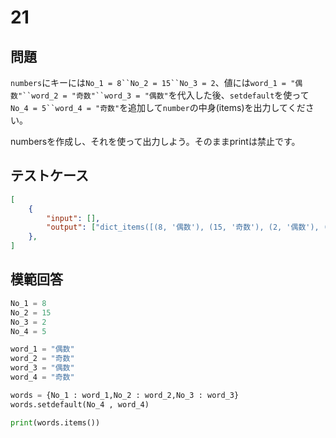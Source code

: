 # 21
## 問題

`numbers`にキーには`No_1 = 8``No_2 = 15``No_3 = 2`、値には`word_1 = "偶数"``word_2 = "奇数"``word_3 = "偶数"`を代入した後、`setdefault`を使って`No_4 = 5``word_4 = "奇数"`を追加して`number`の中身(items)を出力してください。

numbersを作成し、それを使って出力しよう。そのままprintは禁止です。
## テストケース

```json
[
	{
		"input": [],
		"output": ["dict_items([(8, '偶数'), (15, '奇数'), (2, '偶数'), (5, '奇数')])"]
  	},
]
```

## 模範回答
```python
No_1 = 8
No_2 = 15
No_3 = 2
No_4 = 5

word_1 = "偶数"
word_2 = "奇数"
word_3 = "偶数"
word_4 = "奇数"

words = {No_1 : word_1,No_2 : word_2,No_3 : word_3}
words.setdefault(No_4 , word_4)

print(words.items())
```